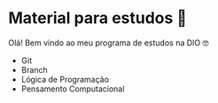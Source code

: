 # Material para estudos 📓

Olá! Bem vindo ao meu programa de estudos na DIO 🤓

- Git 
- Branch
- Lógica de Programação
- Pensamento Computacional
